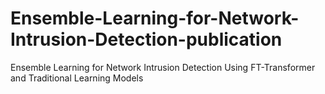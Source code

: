 # Ensemble-Learning-for-Network-Intrusion-Detection-publication
Ensemble Learning for Network Intrusion Detection Using FT-Transformer and Traditional Learning Models 
